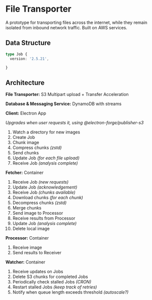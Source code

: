 # File Transporter

A prototype for transporting files across the internet, while they remain isolated from inbound network traffic. Built on AWS services.

## Data Structure

```TypeScript
type Job {
  version: '2.5.21',

}
```

## Architecture

**File Transporter:** S3 Multipart upload + Transfer Acceleration

**Database & Messaging Service:** DynamoDB with streams

**Client:** Electron App

_Upgrades when user requests it, using @electron-forge/publisher-s3_

1. Watch a directory for new images
2. Create Job
3. Chunk image
4. Compress chunks _(zstd)_
5. Send chunks
6. Update Job _(for each file upload)_
7. Receive Job _(analysis complete)_

**Fetcher:** Container

1. Receive Job _(new requests)_
2. Update Job _(acknowledgement)_
3. Receive Job _(chunks available)_
4. Download chunks _(for each chunk)_
5. Decompress chunks _(zstd)_
6. Merge chunks
7. Send image to Processor
8. Receive results from Processor
9. Update Job _(analysis complete)_
10. Delete local image

**Processor:** Container

1. Receive image
2. Send results to Receiver

**Watcher:** Container

1. Receive updates on Jobs
2. Delete S3 chunks for completed Jobs
3. Periodically check stalled Jobs _(CRON)_
4. Restart stalled Jobs _(keep track of retries)_
5. Notify when queue length exceeds threshold _(autoscale?)_

